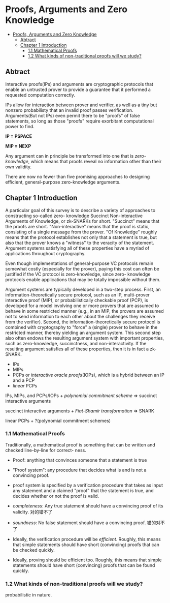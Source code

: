 # Proofs, Arguments and Zero Knowledge

- [Proofs, Arguments and Zero Knowledge](#proofs-arguments-and-zero-knowledge)
  - [Abtract](#abtract)
  - [Chapter 1 Introduction](#chapter-1-introduction)
    - [1.1 Mathematical Proofs](#11-mathematical-proofs)
    - [1.2 What kinds of non-traditional proofs will we study?](#12-what-kinds-of-non-traditional-proofs-will-we-study)

## Abtract
Interactive proofs(IPs) and arguments are cryptographic protocols that enable an untrusted prover to provide a guarantee that it performed a requested computation correctly.

IPs allow for interaction between prover and verifier, as well as a tiny but nonzero probabilisty that an invalid proof passes verification. Arguments(But not IPs) even permit there to be "proofs" of false statements, so long as those "proofs" require exorbitant computational power to find.

**IP = PSPACE**

**MIP = NEXP**

Any argument can in principle be transformed into one that is *zero-knowledge*, which means that proofs reveal no information other than their own validity.

There are now no fewer than five promising approaches to designing efficient, general-purpose zero-knowledge arguments.

## Chapter 1 Introduction
A particular goal of this survey is to describe a variety of approaches to constructing so-called zero- knowledge Succinct Non-interactive Arguments of Knowledge, or zk-SNARKs for short. "Succinct" means that the proofs are short. "Non-interactive" means that the proof is static, consisting of a single message from the prover. "Of Knowledge" roughly means that the protocol establishes not only that a statement is true, but also that the prover knows a "witness" to the veracity of the statement. Argument systems satisfying all of these properties have a myriad of applications throughout cryptography.

Even though implementations of general-purpose VC protocols remain somewhat costly (especially for the prover), paying this cost can often be justified if the VC protocol is zero-knowledge, since zero- knowledge protocols enable applications that may be totally impossible without them.

Argument systems are typically developed in a two-step process. First, an information-theoretically secure protocol, such as an IP, multi-prover interactive proof (MIP), or probabilistically checkable proof (PCP), is developed for a model involving one or more provers that are assumed to behave in some restricted manner (e.g., in an MIP, the provers are assumed not to send information to each other about the challenges they receive from the verifier). Second, the information-theoretically secure protocol is combined with cryptography to "force" a (single) prover to behave in the restricted manner, thereby yielding an argument system. This second step also often endows the resulting argument system with important properties, such as zero-knowledge, succinctness, and non-interactivity. If the resulting argument satisfies all of these properties, then it is in fact a zk-SNARK.


* IPs
* MIPs
* PCPs or *interactive oracle proofs*(IOPs), which is a hybrid between an IP and a PCP
* *linear* PCPs

IPs, MIPs, and PCPs/IOPs + *polynomial commitment scheme* => succinct interactive arguments 

succinct interactive arguments + *Fiat-Shamir transformation* => SNARK

linear PCPs + ?(polynomial commitment schemes)

### 1.1 Mathematical Proofs

Traditionally, a mathematical proof is something that can be written and checked line-by-line for correct- ness.

* Proof: anything that convinces someone that a statement is true
* "Proof system": any procedure that decides what is and is not a convincing proof.
* proof system is specified by a verification procedure that takes as input any statement and a claimed "proof" that the statement is true, and decides whether or not the proof is valid.

* *completeness*: Any true statement should have a convincing proof of its validity. 对的错不了
* *soundness*: No false statement should have a convincing proof. 错的对不了
* Ideally, the verification procedure will be *efficient*. Roughly, this means that simple statements should have short (convincing) proofs that can be checked quickly.
* Ideally, proving should be efficient too. Roughly, this means that simple statements should have short (convincing) proofs that can be found quickly.

### 1.2 What kinds of non-traditional proofs will we study?

probabilistic in nature.

